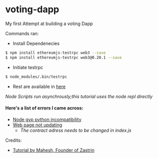 # voting-dapp
My first Attempt at building a voting Dapp

Commands ran:
- Install Dependenecies

```bash
$ npm install ethereumjs-testrpc web3 --save
$ npm install ethereumjs-testrpc web3@0.20.1 --save
```
- Initiate testrpc
```bash
$ node_modules/.bin/testrpc
```
- Rest are available in [here](https://medium.com/@mvmurthy/full-stack-hello-world-voting-ethereum-dapp-tutorial-part-1-40d2d0d807c2)

_Node Scripts run asynchrously;this tutorial uses the node repl directly_

#### Here's a list of errors I came across:
- [Node gyp python incompatibility](https://github.com/nodejs/node-gyp/issues/746)
- [Web page not updating](https://medium.com/@awmpietro/great-tutorial-congrats-for-that-you-provided-a-great-service-for-the-community-81f36e239f00)
  - _The contract adress needs to be changed in index.js_

Credits:
- [Tutorial by Mahesh, Founder of Zastrin](https://medium.com/@mvmurthy/full-stack-hello-world-voting-ethereum-dapp-tutorial-part-1-40d2d0d807c2)
